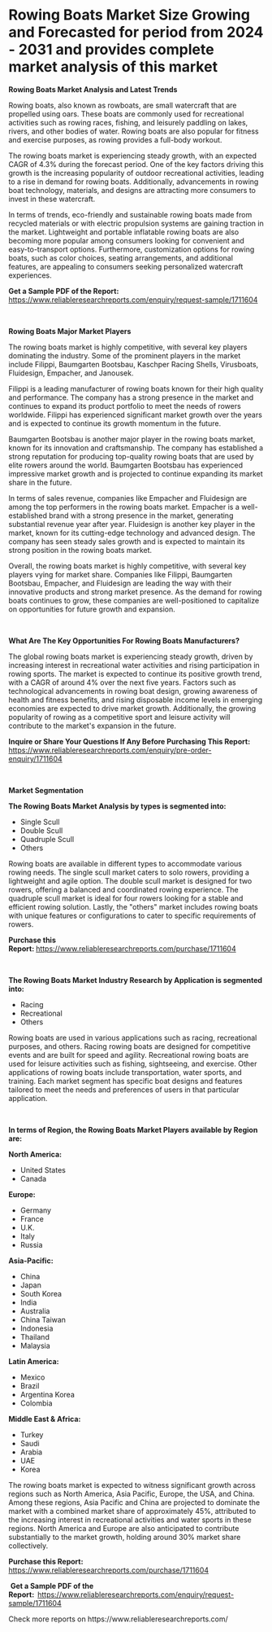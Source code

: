 <p><h1>Rowing Boats Market Size Growing and Forecasted for period from 2024 - 2031 and provides complete market analysis of this market</h1></p><p><strong>Rowing Boats Market Analysis and Latest Trends</strong></p>
<p><p>Rowing boats, also known as rowboats, are small watercraft that are propelled using oars. These boats are commonly used for recreational activities such as rowing races, fishing, and leisurely paddling on lakes, rivers, and other bodies of water. Rowing boats are also popular for fitness and exercise purposes, as rowing provides a full-body workout.</p><p>The rowing boats market is experiencing steady growth, with an expected CAGR of 4.3% during the forecast period. One of the key factors driving this growth is the increasing popularity of outdoor recreational activities, leading to a rise in demand for rowing boats. Additionally, advancements in rowing boat technology, materials, and designs are attracting more consumers to invest in these watercraft.</p><p>In terms of trends, eco-friendly and sustainable rowing boats made from recycled materials or with electric propulsion systems are gaining traction in the market. Lightweight and portable inflatable rowing boats are also becoming more popular among consumers looking for convenient and easy-to-transport options. Furthermore, customization options for rowing boats, such as color choices, seating arrangements, and additional features, are appealing to consumers seeking personalized watercraft experiences.</p></p>
<p><strong>Get a Sample PDF of the Report:&nbsp;</strong> <a href="https://www.reliableresearchreports.com/enquiry/request-sample/1711604">https://www.reliableresearchreports.com/enquiry/request-sample/1711604</a></p>
<p>&nbsp;</p>
<p><strong>Rowing Boats Major Market Players</strong></p>
<p><p>The rowing boats market is highly competitive, with several key players dominating the industry. Some of the prominent players in the market include Filippi, Baumgarten Bootsbau, Kaschper Racing Shells, Virusboats, Fluidesign, Empacher, and Janousek.</p><p>Filippi is a leading manufacturer of rowing boats known for their high quality and performance. The company has a strong presence in the market and continues to expand its product portfolio to meet the needs of rowers worldwide. Filippi has experienced significant market growth over the years and is expected to continue its growth momentum in the future.</p><p>Baumgarten Bootsbau is another major player in the rowing boats market, known for its innovation and craftsmanship. The company has established a strong reputation for producing top-quality rowing boats that are used by elite rowers around the world. Baumgarten Bootsbau has experienced impressive market growth and is projected to continue expanding its market share in the future.</p><p>In terms of sales revenue, companies like Empacher and Fluidesign are among the top performers in the rowing boats market. Empacher is a well-established brand with a strong presence in the market, generating substantial revenue year after year. Fluidesign is another key player in the market, known for its cutting-edge technology and advanced design. The company has seen steady sales growth and is expected to maintain its strong position in the rowing boats market.</p><p>Overall, the rowing boats market is highly competitive, with several key players vying for market share. Companies like Filippi, Baumgarten Bootsbau, Empacher, and Fluidesign are leading the way with their innovative products and strong market presence. As the demand for rowing boats continues to grow, these companies are well-positioned to capitalize on opportunities for future growth and expansion.</p></p>
<p>&nbsp;</p>
<p><strong>What Are The Key Opportunities For Rowing Boats Manufacturers?</strong></p>
<p><p>The global rowing boats market is experiencing steady growth, driven by increasing interest in recreational water activities and rising participation in rowing sports. The market is expected to continue its positive growth trend, with a CAGR of around 4% over the next five years. Factors such as technological advancements in rowing boat design, growing awareness of health and fitness benefits, and rising disposable income levels in emerging economies are expected to drive market growth. Additionally, the growing popularity of rowing as a competitive sport and leisure activity will contribute to the market's expansion in the future.</p></p>
<p><strong>Inquire or Share Your Questions If Any Before Purchasing This Report:</strong> <a href="https://www.reliableresearchreports.com/enquiry/pre-order-enquiry/1711604">https://www.reliableresearchreports.com/enquiry/pre-order-enquiry/1711604</a></p>
<p>&nbsp;</p>
<p><strong>Market Segmentation</strong></p>
<p><strong>The Rowing Boats Market Analysis by types is segmented into:</strong></p>
<p><ul><li>Single Scull</li><li>Double Scull</li><li>Quadruple Scull</li><li>Others</li></ul></p>
<p><p>Rowing boats are available in different types to accommodate various rowing needs. The single scull market caters to solo rowers, providing a lightweight and agile option. The double scull market is designed for two rowers, offering a balanced and coordinated rowing experience. The quadruple scull market is ideal for four rowers looking for a stable and efficient rowing solution. Lastly, the "others" market includes rowing boats with unique features or configurations to cater to specific requirements of rowers.</p></p>
<p><strong>Purchase this Report:&nbsp;</strong><a href="https://www.reliableresearchreports.com/purchase/1711604">https://www.reliableresearchreports.com/purchase/1711604</a></p>
<p>&nbsp;</p>
<p><strong>The Rowing Boats Market Industry Research by Application is segmented into:</strong></p>
<p><ul><li>Racing</li><li>Recreational</li><li>Others</li></ul></p>
<p><p>Rowing boats are used in various applications such as racing, recreational purposes, and others. Racing rowing boats are designed for competitive events and are built for speed and agility. Recreational rowing boats are used for leisure activities such as fishing, sightseeing, and exercise. Other applications of rowing boats include transportation, water sports, and training. Each market segment has specific boat designs and features tailored to meet the needs and preferences of users in that particular application.</p></p>
<p>&nbsp;</p>
<p><strong>In terms of Region, the Rowing Boats Market Players available by Region are:</strong></p>
<p>
    <p> <strong> North America: </strong>
        <ul>
            <li>United States</li>
            <li>Canada</li>
        </ul>
        </p> 
    <p> <strong> Europe: </strong>
        <ul>
            <li>Germany</li>
            <li>France</li>
            <li>U.K.</li>
            <li>Italy</li>
            <li>Russia</li>
        </ul>
        </p> 
    <p> <strong> Asia-Pacific: </strong>
        <ul>
            <li>China</li>
            <li>Japan</li>
            <li>South Korea</li>
            <li>India</li>
            <li>Australia</li>
            <li>China Taiwan</li>
            <li>Indonesia</li>
            <li>Thailand</li>
            <li>Malaysia</li>
        </ul>
        </p> 
    <p> <strong> Latin America: </strong>
        <ul>
            <li>Mexico</li>
            <li>Brazil</li>
            <li>Argentina Korea</li>
            <li>Colombia</li>
        </ul>
        </p> 
    <p> <strong> Middle East & Africa: </strong>
        <ul>
            <li>Turkey</li>
            <li>Saudi</li>
            <li>Arabia</li>
            <li>UAE</li>
            <li>Korea</li>
        </ul>
    </p>
    </p>
<p><p>The rowing boats market is expected to witness significant growth across regions such as North America, Asia Pacific, Europe, the USA, and China. Among these regions, Asia Pacific and China are projected to dominate the market with a combined market share of approximately 45%, attributed to the increasing interest in recreational activities and water sports in these regions. North America and Europe are also anticipated to contribute substantially to the market growth, holding around 30% market share collectively.</p></p>
<p><strong>Purchase this Report: </strong><a href="https://www.reliableresearchreports.com/purchase/1711604">https://www.reliableresearchreports.com/purchase/1711604</a></p>
<p>&nbsp;<strong>Get a Sample PDF of the Report:&nbsp;&nbsp;</strong><a href="https://www.reliableresearchreports.com/enquiry/request-sample/1711604">https://www.reliableresearchreports.com/enquiry/request-sample/1711604</a></p>
<p><strong></strong></p>
<p>Check more reports on https://www.reliableresearchreports.com/</p>